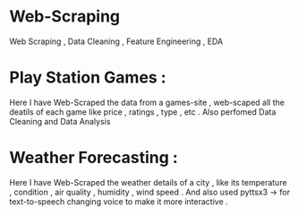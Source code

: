 # Web-Scraping
Web Scraping , Data Cleaning , Feature Engineering , EDA 
# Play Station Games :
Here I have Web-Scraped the data from a games-site , web-scaped all the deatils of each game like price , ratings , type , etc . Also perfomed Data Cleaning and Data Analysis
# Weather Forecasting :
Here I have Web-Scraped the weather details of a city , like its temperature , condition , air quality , humidity , wind speed . And also used pyttsx3 -> for text-to-speech changing voice to make it more interactive . 
